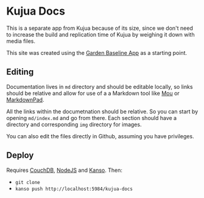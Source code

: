 # Kujua Docs

This is a separate app from Kujua because of its size, since we don't need to
increase the build and replication time of Kujua by weighing it down with media
files.

This site was created using the [Garden Baseline
App](http://garden20.com/baseline-garden-app/) as a starting point.

## Editing

Documentation lives in `md` directory and should be editable locally, so links
should be relative and allow for use of a a Markdown tool like
[Mou](http://mouapp.com/) or [MarkdownPad](http://markdownpad.com/).

All the links within the documetnation should be relative.  So you can start by
opening `md/index.md` and go from there. Each section should have a directory
and corresponding `img` directory for images.

You can also edit the files directly in Github, assuming you have privileges.

## Deploy

Requires [CouchDB](http://couchdb.apache.org/), [NodeJS](http://nodejs.org/)
and [Kanso](http://kan.so/). Then:

* `git clone`
* `kanso push http://localhost:5984/kujua-docs`


